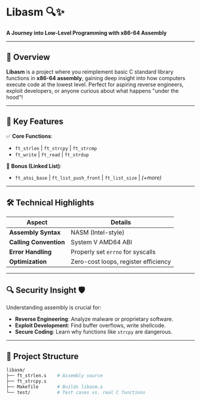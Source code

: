 # Libasm 🔍✨  
**A Journey into Low-Level Programming with x86-64 Assembly**  

---

## 🚀 Overview  
**Libasm** is a project where you reimplement basic C standard library functions in **x86-64 assembly**, gaining deep insight into how computers execute code at the lowest level. Perfect for aspiring reverse engineers, exploit developers, or anyone curious about what happens "under the hood"!  

---

## 🔑 Key Features  
✅ **Core Functions**:  
- `ft_strlen` | `ft_strcpy` | `ft_strcmp`  
- `ft_write` | `ft_read` | `ft_strdup`  

🌟 **Bonus (Linked List)**:  
- `ft_atoi_base` | `ft_list_push_front` | `ft_list_size` | *(+more)*  

---

## 🛠️ Technical Highlights  
| Aspect               | Details                                                                 |
|----------------------|-------------------------------------------------------------------------|
| **Assembly Syntax**  | NASM (Intel-style)                                                     |
| **Calling Convention** | System V AMD64 ABI                                                    |
| **Error Handling**   | Properly set `errno` for syscalls                                      |
| **Optimization**     | Zero-cost loops, register efficiency                                   |

---

## 🔍 Security Insight 🛡️  
Understanding assembly is crucial for:  
- **Reverse Engineering**: Analyze malware or proprietary software.  
- **Exploit Development**: Find buffer overflows, write shellcode.  
- **Secure Coding**: Learn why functions like `strcpy` are dangerous.  

---

## 📂 Project Structure  
```bash
libasm/  
├── ft_strlen.s    # Assembly source
├── ft_strcpy.s  
├── Makefile       # Builds libasm.a
└── test/          # Test cases vs. real C functions
